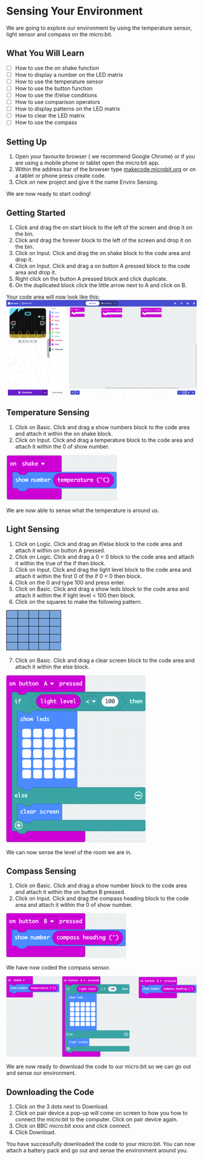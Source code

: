 # Sensing Your Environment

We are going to explore our environment by using the temperature sensor, light sensor and compass on the micro:bit.

## What You Will Learn

- [ ] How to use the on shake function
- [ ] How to display a number on the LED matrix
- [ ] How to use the temperature sensor
- [ ] How to use the button function
- [ ] How to use the if/else conditions
- [ ] How to use comparison operators
- [ ] How to display patterns on the LED matrix
- [ ] How to clear the LED matrix
- [ ] How to use the compass

## Setting Up

1. Open your favourite browser ( we recommend Google Chrome) or if you are using a mobile phone or tablet open the micro:bit app.
2. Within the address bar of the browser type [makecode.microbit.org](https://makecode.microbit.org/) or on a tablet or phone press create code.
3. Click on new project and give it the name Enviro Sensing.

We are now ready to start coding!

## Getting Started

1. Click and drag the on start block to the left of the screen and drop it on the bin.
2. Click and drag the forever block to the left of the screen and drop it on the bin.
3. Click on Input. Click and drag the on shake block to the code area and drop it.
4. Click on Input. Click and drag a on button A pressed block to the code area and drop it.
5. Right click on the button A pressed block and click duplicate.
6. On the duplicated block click the little arrow next to A and click on B.

Your code area will now look like this:
![Code area](images/ES_MC_01.png)

## Temperature Sensing

1. Click on Basic. Click and drag a show numbers block to the code area and attach it within the on shake block.
2. Click on Input. Click and drag a temperature block to the code area and attach it within the 0 of show number.

![Code for temperature sensing](images/ES_MC_02.png)

We are now able to sense what the temperature is around us.

## Light Sensing

1. Click on Logic. Click and drag an if/else block to the code area and attach it within on button A pressed.
2. Click on Logic. Click and drag a 0 < 0 block to the code area and attach it within the true of the if then block.
3. Click on Input. Click and drag the light level block to the code area and attach it within the first 0 of the if 0 < 0 then block.
4. Click on the 0 and type 100 and press enter.
5. Click on Basic. Click and drag a show leds block to the code area and attach it within the if light  level < 100 then block.
6. Click on the squares to make the following pattern.

![Filling the screen](images/ES_MC_03.png)

7. Click on Basic. Click and drag a clear screen block to the code area and attach it within the else block.

![Code for Light sensing](images/ES_MC_04.png)

We can now sense the level of the room we are in.

## Compass Sensing

1. Click on Basic. Click and drag a show number block to the code area and attach it within the on button B pressed.
2. Click on Input. Click and drag the compass heading block to the code area and attach it within the 0 of show number.

![Code for the compass sensor](images/ES_MC_05.png)

We have now coded the compass sensor.

![Completed Code](images/ES_MC_06.png)

We are now ready to download the code to our micro:bit so we can go out and sense our environment.

## Downloading the Code

1. Click on the 3 dots next to Download.
2. Click on pair device a pop-up will come on screen to how you how to connect the micro:bit to the computer. Click on pair device again.
3. Click on BBC micro:bit xxxx and click connect.
4. Click Download.

You have successfully downloaded the code to your micro:bit. You can now attach a battery pack and go out and sense the environment around you.
